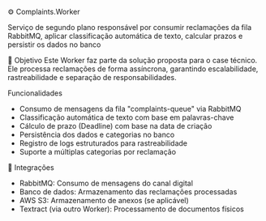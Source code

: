 ⚙️ Complaints.Worker

Serviço de segundo plano responsável por consumir reclamações da fila RabbitMQ, aplicar classificação automática de texto, calcular prazos e persistir os dados no banco

📌 Objetivo
Este Worker faz parte da solução proposta para o case técnico. Ele processa reclamações de forma assíncrona, garantindo escalabilidade, rastreabilidade e separação de responsabilidades.

Funcionalidades
- Consumo de mensagens da fila "complaints-queue" via RabbitMQ
- Classificação automática de texto com base em palavras-chave
- Cálculo de prazo (Deadline) com base na data de criação
- Persistência dos dados e categorias no banco
- Registro de logs estruturados para rastreabilidade
- Suporte a múltiplas categorias por reclamação

🔗 Integrações
- RabbitMQ: Consumo de mensagens do canal digital
- Banco de dados: Armazenamento das reclamações processadas
- AWS S3: Armazenamento de anexos (se aplicável)
- Textract (via outro Worker): Processamento de documentos físicos
